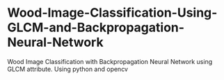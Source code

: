 # Wood-Image-Classification-Using-GLCM-and-Backpropagation-Neural-Network
Wood Image Classification with Backpropagation Neural Network using GLCM attribute. Using python and opencv
